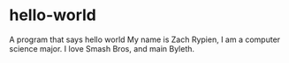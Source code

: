 # hello-world
A program that says hello world
My name is Zach Rypien, I am a computer science major. I love Smash Bros, and main Byleth.
